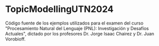 # TopicModellingUTN2024  
Código fuente de los ejemplos utilizados para el examen del curso "Procesamiento Natural del Lenguaje (PNL): Investigación y Desafíos Actuales", dictado por los profesores Dr. Jorge Isaac Chairez y Dr. Juan Vorobioff.
